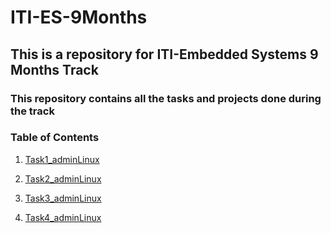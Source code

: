 # ITI-ES-9Months
## This is a repository for ITI-Embedded Systems 9 Months Track
### This repository contains all the tasks and projects done during the track

### **Table of Contents**
1. [Task1_adminLinux](Task1_adminLinux/Task1_adminLinux.md)

2. [Task2_adminLinux](Task2_adminLinux/Task2_adminLinux.md)

3. [Task3_adminLinux](Task3_adminLinux/Task3_adminLinux.md)

4. [Task4_adminLinux](Task4_adminLinux/Task4_adminLinux.md)
